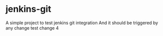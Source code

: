 # jenkins-git

A simple project to test jenkins git integration
And it should be triggered by any change
test change 4
